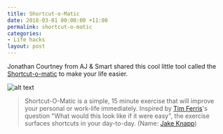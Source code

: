 ```yaml
---
title: Shortcut-o-Matic
date: 2018-03-01 00:00:00 +11:00
permalink: shortcut-o-matic
categories:
- Life hacks
layout: post
---
```


Jonathan Courtney from AJ & Smart shared this cool little tool called the [Shortcut-o-matic](https://medium.muz.li/shortcut-o-matic-a-simple-exercise-that-will-improve-your-life-immediately-1b2a98c355a7) to make your life easier.

![alt text](https://cdn-images-1.medium.com/max/2000/1*C-wo4GPldRu1-_wHQj2RZQ.jpeg)

> Shortcut-O-Matic is a simple, 15 minute exercise that will improve your personal or work-life immediately. Inspired by [Tim Ferris](https://twitter.com/tferriss)'s question "What would this look like if it were easy", the exercise surfaces shortcuts in your day-to-day. (Name: [Jake Knapp](https://twitter.com/@jakek))
